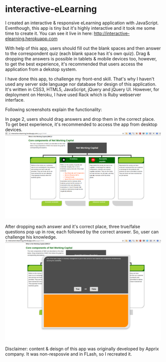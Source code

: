 # interactive-eLearning


I created an interactive & responsive eLearning application with JavaScript. Eventhough,  this app is tiny but it's highly interactive and it took me some time to create it. You can see it live in here: http://interactive-elearning.herokuapp.com

With help of this app, users should fill out the blank spaces and then answer to the correspondent quiz (each blank space has it's own quiz). Drag & dropping the answers is possible in tablets & mobile devices too, however, to get the best experience, it's recommended that users access the application from a dekstop system. 


I have done this app, to challenge my front-end skill. That's why I haven't used any server side language nor database for design of this application. It's written in CSS3, HTML5, JavaScript, jQuery and jQuery UI. However, for deployment on Heroku, I have used Rack which is Ruby webserver interface.

Following screenshots explain the functionality:


In page 2, users should drag answers and drop them in the correct place. To get best experience, it's recommended to access the app from desktop devices.
![alt text](https://github.com/anderson-martin/interactive-eLearning/blob/master/screenshots/one.png)


After dropping each answer and it's correct place, three true/false questions pop up in row, each followed by the correct answer. So, user can challenge his knowledge.
![alt text](https://github.com/anderson-martin/interactive-eLearning/blob/master/screenshots/two.png)


Disclaimer: content & deisgn of this app was originally developed by Apprix company. It was non-resposvie and in FLash, so I recreated it.
